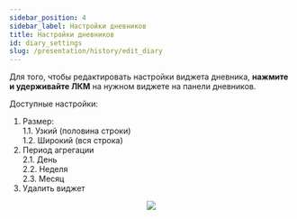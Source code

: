 ```yaml
---
sidebar_position: 4
sidebar_label: Настройки дневников
title: Настройки дневников
id: diary_settings
slug: /presentation/history/edit_diary
---
```


Для того, чтобы редактировать настройки виджета дневника, **нажмите и удерживайте ЛКМ** на нужном виджете на панели дневников.  

Доступные настройки:
1. Размер:  
1.1. Узкий (половина строки)  
1.2. Широкий (вся строка)  
2. Период агрегации  
2.1. День  
2.2. Неделя  
2.3. Месяц  
3. Удалить виджет

<div align="center"><img type="imgscreen" src="/wellness_doc/img/presentation/diary/diaryLayoutEdit.png"/></div>